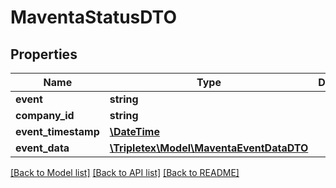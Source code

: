 # MaventaStatusDTO

## Properties
Name | Type | Description | Notes
------------ | ------------- | ------------- | -------------
**event** | **string** |  | 
**company_id** | **string** |  | 
**event_timestamp** | [**\DateTime**](\DateTime.md) |  | 
**event_data** | [**\Tripletex\Model\MaventaEventDataDTO**](MaventaEventDataDTO.md) |  | 

[[Back to Model list]](../README.md#documentation-for-models) [[Back to API list]](../README.md#documentation-for-api-endpoints) [[Back to README]](../README.md)


